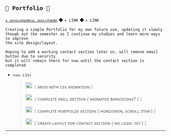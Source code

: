 ## `🌿 Portfolio 🌿`
[`✦ ᴅᴇᴠᴇʟᴏᴘᴍᴇɴᴛᴀʟ ᴅᴇᴘʟᴏʏᴍᴇɴᴛ`]() ◆ `✦ LINK` ◆ `✦ LINK`

    Creating a simple Portfolio for my own future use, updating it slowly
    though out the semester as I continue my studies and learn more ways to improve
    the site design/layout. 
    
    Hoping to add a working contact section later on, will remove email button due to security
    but it will remain there for now until the contact section is completed
    
- `ᴛᴏᴅᴏ ʟɪsᴛ`
  
  ><img width="20" src="https://imgur.com/rzRlaDz.png" alt="Icon Image">〘 ᴍᴇss ᴡɪᴛʜ ᴄss ᴀɴɪᴍᴀᴛɪᴏɴ 〙
  
  ><img width="20" src="https://imgur.com/rzRlaDz.png" alt="Icon Image">〘 ᴄᴏᴍᴘʟᴇᴛᴇ sᴋɪʟʟ sᴇᴄᴛɪᴏɴ ( ᴀɴɪᴍᴀᴛᴇᴅ ʙᴀʀs/ɪᴄᴏɴs? ) 〙
  
  ><img width="20" src="https://imgur.com/rzRlaDz.png" alt="Icon Image">〘 ᴄᴏᴍᴘʟᴇᴛᴇ ᴘᴏʀᴛғᴏʟɪᴏ sᴇᴄᴛɪᴏɴ ( ʜᴏʀɪᴢᴏɴᴛᴀʟ sᴄʀᴏʟʟ ɪᴛᴇᴍ ) 〙
  
  ><img width="20" src="https://imgur.com/rzRlaDz.png" alt="Icon Image">〘 ᴄʀᴇᴀᴛᴇ ʟᴀʏᴏᴜᴛ ғᴏʀ ᴄᴏɴᴛᴀᴄᴛ sᴇᴄᴛɪᴏɴ ( ɴᴏ ʟᴏɢɪᴄ ʏᴇᴛ ) 〙

------
